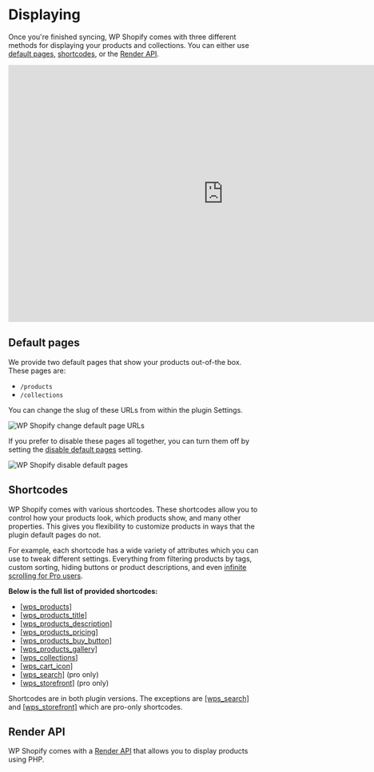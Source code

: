 # Displaying

Once you're finished syncing, WP Shopify comes with three different methods for displaying your products and collections. You can either use [default pages](#default-pages), [shortcodes](#shortcodes), or the [Render API](#programmatically).

<iframe width="860" height="515" src="https://www.youtube.com/embed/8-TbA0HHoBw" frameborder="0" allow="accelerometer; autoplay; encrypted-media; gyroscope; picture-in-picture" allowfullscreen></iframe>

## Default pages

We provide two default pages that show your products out-of-the box. These pages are:

- `/products`
- `/collections`

You can change the slug of these URLs from within the plugin Settings.

![WP Shopify change default page URLs](https://docs.wpshop.io/assets/change-default-pages.png)

If you prefer to disable these pages all together, you can turn them off by setting the [disable default pages](getting-started/settings?id=disable-default-pages) setting.

![WP Shopify disable default pages](https://docs.wpshop.io/assets/displaying-disabled-pages.png)

## Shortcodes

WP Shopify comes with various shortcodes. These shortcodes allow you to control how your products look, which products show, and many other properties. This gives you flexibility to customize products in ways that the plugin default pages do not.

For example, each shortcode has a wide variety of attributes which you can use to tweak different settings. Everything from filtering products by tags, custom sorting, hiding buttons or product descriptions, and even [infinite scrolling for Pro users](https://wpshop.io/purchase?utm_medium=docs&utm_source=displaying&utm_campaign=upgrade).

**Below is the full list of provided shortcodes:**

- [[wps_products]](shortcodes/wps_products)
- [[wps_products_title]](shortcodes/wps_products_title.md)
- [[wps_products_description]](shortcodes/wps_products_description.md)
- [[wps_products_pricing]](shortcodes/wps_products_pricing.md)
- [[wps_products_buy_button]](shortcodes/wps_products_buy_button.md)
- [[wps_products_gallery]](shortcodes/wps_products_gallery.md)
- [[wps_collections]](shortcodes/wps_collections.md)
- [[wps_cart_icon]](shortcodes/wps_cart_icon.md)
- [[wps_search]](shortcodes/wps_search.md) (pro only)
- [[wps_storefront]](shortcodes/wps_storefront.md) (pro only)

Shortcodes are in both plugin versions. The exceptions are [[wps_search]](shortcodes/wps_search.md) and [[wps_storefront]](shortcodes/wps_storefront.md) which are pro-only shortcodes.

## Render API

WP Shopify comes with a [Render API](guides/render-api.md) that allows you to display products using PHP.
